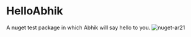 # HelloAbhik
A nuget test package in which Abhik will say hello to you.
![nuget-ar21](https://user-images.githubusercontent.com/71563141/170014378-01034cd8-df74-4281-9c6c-92f68a41c912.png)
